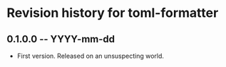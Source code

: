 # Revision history for toml-formatter

## 0.1.0.0 -- YYYY-mm-dd

* First version. Released on an unsuspecting world.
